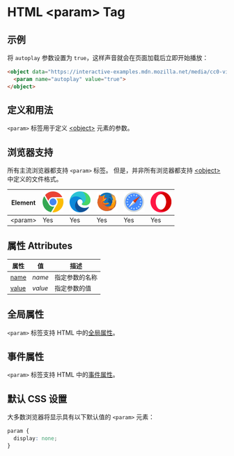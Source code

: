 HTML \<param> Tag
===

## 示例

将 `autoplay` 参数设置为 `true`，这样声音就会在页面加载后立即开始播放：

```html idoc:preview:iframe
<object data="https://interactive-examples.mdn.mozilla.net/media/cc0-videos/flower.mp4">
  <param name="autoplay" value="true">
</object>
```
<!--rehype:style=height: 180px;-->

## 定义和用法

`<param>` 标签用于定义 [\<object>](./object.md) 元素的参数。

## 浏览器支持

所有主流浏览器都支持 `<param>` 标签。 但是，并非所有浏览器都支持 [\<object>](./object.md) 中定义的文件格式。

| Element | ![chrome][1] | ![edge][2] | ![firefox][3] | ![safari][4] | ![opera][5] |
| ------- | --- | --- | --- | --- | --- |
| \<param> | Yes | Yes | Yes | Yes | Yes |

## 属性 Attributes

| 属性 | 值 | 描述 |
| ---- | ---- | ---- |
| [name](./param_name.md)   | *name*  | 指定参数的名称 |
| [value](./param_value.md) | *value* | 指定参数的值 |

## 全局属性

`<param>` 标签支持 HTML 中的[全局属性](../reference/standardattributes.md)。

## 事件属性

`<param>` 标签支持 HTML 中的[事件属性](../reference/eventattributes.md)。

## 默认 CSS 设置

大多数浏览器将显示具有以下默认值的 `<param>` 元素：

```css
param {
  display: none;
}
```

[1]: ../assets/chrome.svg
[2]: ../assets/edge.svg
[3]: ../assets/firefox.svg
[4]: ../assets/safari.svg
[5]: ../assets/opera.svg